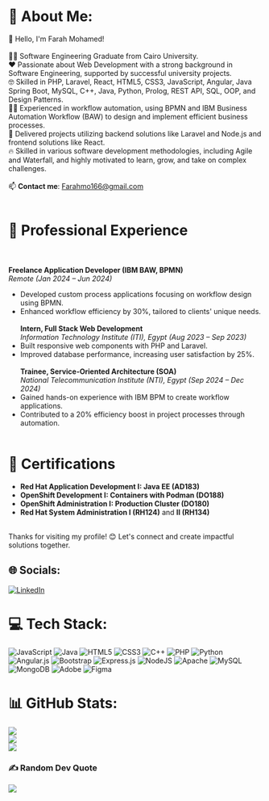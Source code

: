 # 💫 About Me:
👋 Hello, I'm Farah Mohamed! <br><br>
👨‍🎓 Software Engineering Graduate from Cairo University. <br> 
❤️ Passionate about Web Development with a strong background in Software Engineering, supported by successful university projects.  <br>
🤓 Skilled in PHP, Laravel, React, HTML5, CSS3, JavaScript, Angular, Java Spring Boot, MySQL, C++, Java, Python, Prolog, REST API, SQL, OOP, and Design Patterns.  <br>
🧑‍💻 Experienced in workflow automation, using BPMN and IBM Business Automation Workflow (BAW) to design and implement efficient business processes.  <br>
📖 Delivered projects utilizing backend solutions like Laravel and Node.js and frontend solutions like React.<br>
🔥 Skilled in various software development methodologies, including Agile and Waterfall, and highly motivated to learn, grow, and take on complex challenges.<br><br>
📫 **Contact me**: [Farahmo166@gmail.com](mailto:Farahmo166@gmail.com)  <br><br>

# 💼 Professional Experience<br><br>
**Freelance Application Developer (IBM BAW, BPMN)**  <br>
*Remote (Jan 2024 – Jun 2024)*  <br>
- Developed custom process applications focusing on workflow design using BPMN.<br>
- Enhanced workflow efficiency by 30%, tailored to clients' unique needs.<br><br>
**Intern, Full Stack Web Development**  <br>
*Information Technology Institute (ITI), Egypt (Aug 2023 – Sep 2023)*  <br>
- Built responsive web components with PHP and Laravel. <br>
- Improved database performance, increasing user satisfaction by 25%.<br><br>
**Trainee, Service-Oriented Architecture (SOA)**  <br>
*National Telecommunication Institute (NTI), Egypt (Sep 2024 – Dec 2024)*  <br>
- Gained hands-on experience with IBM BPM to create workflow applications.<br>
- Contributed to a 20% efficiency boost in project processes through automation.<br><br>

# 📜 Certifications<br>
- **Red Hat Application Development I: Java EE (AD183)**<br>
- **OpenShift Development I: Containers with Podman (DO188)**<br>
- **OpenShift Administration I: Production Cluster (DO180)**<br>
- **Red Hat System Administration I (RH124)** and **II (RH134)**<br><br>

Thanks for visiting my profile! 😊 Let's connect and create impactful solutions together.<br>


## 🌐 Socials:
[![LinkedIn](https://img.shields.io/badge/LinkedIn-%230077B5.svg?logo=linkedin&logoColor=white)](https://linkedin.com/in/https://www.linkedin.com/in/farahmo/) 

# 💻 Tech Stack:
![JavaScript](https://img.shields.io/badge/javascript-%23323330.svg?style=for-the-badge&logo=javascript&logoColor=%23F7DF1E) ![Java](https://img.shields.io/badge/java-%23ED8B00.svg?style=for-the-badge&logo=openjdk&logoColor=white) ![HTML5](https://img.shields.io/badge/html5-%23E34F26.svg?style=for-the-badge&logo=html5&logoColor=white) ![CSS3](https://img.shields.io/badge/css3-%231572B6.svg?style=for-the-badge&logo=css3&logoColor=white) ![C++](https://img.shields.io/badge/c++-%2300599C.svg?style=for-the-badge&logo=c%2B%2B&logoColor=white) ![PHP](https://img.shields.io/badge/php-%23777BB4.svg?style=for-the-badge&logo=php&logoColor=white) ![Python](https://img.shields.io/badge/python-3670A0?style=for-the-badge&logo=python&logoColor=ffdd54) ![Angular.js](https://img.shields.io/badge/angular.js-%23E23237.svg?style=for-the-badge&logo=angularjs&logoColor=white) ![Bootstrap](https://img.shields.io/badge/bootstrap-%238511FA.svg?style=for-the-badge&logo=bootstrap&logoColor=white) ![Express.js](https://img.shields.io/badge/express.js-%23404d59.svg?style=for-the-badge&logo=express&logoColor=%2361DAFB) ![NodeJS](https://img.shields.io/badge/node.js-6DA55F?style=for-the-badge&logo=node.js&logoColor=white) ![Apache](https://img.shields.io/badge/apache-%23D42029.svg?style=for-the-badge&logo=apache&logoColor=white) ![MySQL](https://img.shields.io/badge/mysql-4479A1.svg?style=for-the-badge&logo=mysql&logoColor=white) ![MongoDB](https://img.shields.io/badge/MongoDB-%234ea94b.svg?style=for-the-badge&logo=mongodb&logoColor=white) ![Adobe](https://img.shields.io/badge/adobe-%23FF0000.svg?style=for-the-badge&logo=adobe&logoColor=white) ![Figma](https://img.shields.io/badge/figma-%23F24E1E.svg?style=for-the-badge&logo=figma&logoColor=white)
# 📊 GitHub Stats:
![](https://github-readme-stats.vercel.app/api?username=Farahmo77&theme=dark&hide_border=false&include_all_commits=false&count_private=false)<br/>
![](https://github-readme-streak-stats.herokuapp.com/?user=Farahmo77&theme=dark&hide_border=false)<br/>
![](https://github-readme-stats.vercel.app/api/top-langs/?username=Farahmo77&theme=dark&hide_border=false&include_all_commits=false&count_private=false&layout=compact)

### ✍️ Random Dev Quote
![](https://quotes-github-readme.vercel.app/api?type=horizontal&theme=radical)

<!-- Proudly created with GPRM ( https://gprm.itsvg.in ) -->
